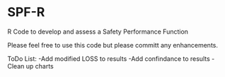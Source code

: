# SPF-R
R Code to develop and assess a Safety Performance Function

Please feel free to use this code but please committ any enhancements. 

ToDo List:
-Add modified LOSS to results
-Add confindance to results
-Clean up charts
